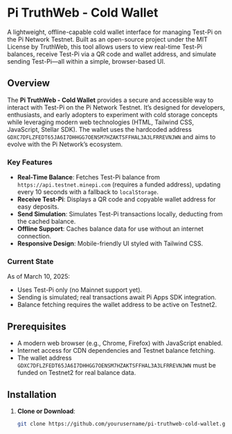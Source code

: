 # Pi TruthWeb - Cold Wallet

A lightweight, offline-capable cold wallet interface for managing Test-Pi on the Pi Network Testnet. Built as an open-source project under the MIT License by TruthWeb, this tool allows users to view real-time Test-Pi balances, receive Test-Pi via a QR code and wallet address, and simulate sending Test-Pi—all within a simple, browser-based UI.

## Overview
The **Pi TruthWeb - Cold Wallet** provides a secure and accessible way to interact with Test-Pi on the Pi Network Testnet. It’s designed for developers, enthusiasts, and early adopters to experiment with cold storage concepts while leveraging modern web technologies (HTML, Tailwind CSS, JavaScript, Stellar SDK). The wallet uses the hardcoded address `GDXC7DFLZFEDT65JA6I7DHHGG7OENSM7HZAKTSFFHAL3A3LFRREVNJWN` and aims to evolve with the Pi Network’s ecosystem.

### Key Features
- **Real-Time Balance**: Fetches Test-Pi balance from `https://api.testnet.minepi.com` (requires a funded address), updating every 10 seconds with a fallback to `localStorage`.
- **Receive Test-Pi**: Displays a QR code and copyable wallet address for easy deposits.
- **Send Simulation**: Simulates Test-Pi transactions locally, deducting from the cached balance.
- **Offline Support**: Caches balance data for use without an internet connection.
- **Responsive Design**: Mobile-friendly UI styled with Tailwind CSS.

### Current State
As of March 10, 2025:
- Uses Test-Pi only (no Mainnet support yet).
- Sending is simulated; real transactions await Pi Apps SDK integration.
- Balance fetching requires the wallet address to be active on Testnet2.

## Prerequisites
- A modern web browser (e.g., Chrome, Firefox) with JavaScript enabled.
- Internet access for CDN dependencies and Testnet balance fetching.
- The wallet address `GDXC7DFLZFEDT65JA6I7DHHGG7OENSM7HZAKTSFFHAL3A3LFRREVNJWN` must be funded on Testnet2 for real balance data.

## Installation
1. **Clone or Download**:
   ```bash
   git clone https://github.com/yourusername/pi-truthweb-cold-wallet.git
